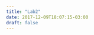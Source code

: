 ```yaml
---
title: "Lab2"
date: 2017-12-09T18:07:15-03:00
draft: false
---
```


<div id="vis1" width=640>
    <script src="https://cdn.rawgit.com/gabrielmla/portfolio/master/content/post/lab2-visuDeDadosP2-donut.js"></script>
</div>